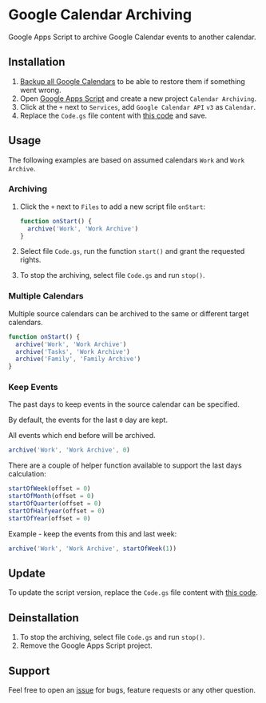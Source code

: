 # Google Calendar Archiving

Google Apps Script to archive Google Calendar events to another calendar.

## Installation

1. [Backup all Google Calendars](https://calendar.google.com/calendar/u/0/r/settings/export) to be able to restore them if something went wrong.
2. Open [Google Apps Script](https://script.google.com/) and create a new project `Calendar Archiving`.
3. Click at the `+` next to `Services`, add `Google Calendar API` `v3` as `Calendar`.
4. Replace the `Code.gs` file content with [this code](dist/Code.gs) and save.

## Usage

The following examples are based on assumed calendars `Work` and `Work Archive`.

### Archiving

1. Click the `+` next to `Files` to add a new script file `onStart`:

    ```js
    function onStart() {
      archive('Work', 'Work Archive')
    }
    ```

2. Select file `Code.gs`, run the function `start()` and grant the requested rights.

3. To stop the archiving, select file `Code.gs` and run `stop()`.

### Multiple Calendars

Multiple source calendars can be archived to the same or different target calendars.

```js
function onStart() {
  archive('Work', 'Work Archive')
  archive('Tasks', 'Work Archive')
  archive('Family', 'Family Archive')
}
```

### Keep Events

The past days to keep events in the source calendar can be specified.

By default, the events for the last `0` day are kept.

All events which end before will be archived.

```js
archive('Work', 'Work Archive', 0)
```

There are a couple of helper function available to support the last days calculation:

```js
startOfWeek(offset = 0)       
startOfMonth(offset = 0)
startOfQuarter(offset = 0)
startOfHalfyear(offset = 0)
startOfYear(offset = 0)
```

Example - keep the events from this and last week:

```js
archive('Work', 'Work Archive', startOfWeek(1))
```

## Update

To update the script version, replace the `Code.gs` file content with [this code](dist/Code.gs).

## Deinstallation

1. To stop the archiving, select file `Code.gs` and run `stop()`.
2. Remove the Google Apps Script project.

## Support

Feel free to open an [issue](https://github.com/scriptPilot/google-calendar-archiving/issues) for bugs, feature requests or any other question.
